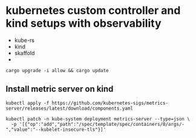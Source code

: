 # kubernetes custom controller and kind setups with observability

- kube-rs
- kind
- skaffold
-

```shell
cargo upgrade -i allow && cargo update
```

## Install metric server on kind

```shell
kubectl apply -f https://github.com/kubernetes-sigs/metrics-server/releases/latest/download/components.yaml

kubectl patch -n kube-system deployment metrics-server --type=json \
  -p '[{"op":"add","path":"/spec/template/spec/containers/0/args/-","value":"--kubelet-insecure-tls"}]'
```
